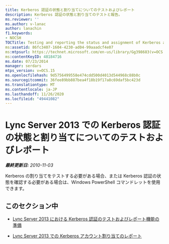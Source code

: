 ```yaml
---
title: Kerberos 認証の状態と割り当てについてのテストおよびレポート
description: Kerberos 認証の状態と割り当てのテストと報告。
ms.reviewer: ''
ms.author: v-lanac
author: lanachin
f1.keywords:
- NOCSH
TOCTitle: Testing and reporting the status and assignment of Kerberos authentication
ms:assetid: 86fc3407-1604-4230-ad04-99aaadcf4e07
ms:mtpsurl: https://technet.microsoft.com/en-us/library/Gg398683(v=OCS.15)
ms:contentKeyID: 48184716
ms.date: 07/23/2014
manager: serdars
mtps_version: v=OCS.15
ms.openlocfilehash: 9d5756499558e474cdd500d4013d544968c88b0c
ms.sourcegitcommit: 36fee89bb887bea4f18b19f17a8c69daf5bc423d
ms.translationtype: MT
ms.contentlocale: ja-JP
ms.lasthandoff: 11/26/2020
ms.locfileid: "49441082"
---
```

# <a name="testing-and-reporting-the-status-and-assignment-of-kerberos-authentication-in-lync-server-2013"></a>Lync Server 2013 での Kerberos 認証の状態と割り当てについてのテストおよびレポート

<div data-xmlns="http://www.w3.org/1999/xhtml">

<div class="topic" data-xmlns="http://www.w3.org/1999/xhtml" data-msxsl="urn:schemas-microsoft-com:xslt" data-cs="https://msdn.microsoft.com/">

<div data-asp="https://msdn2.microsoft.com/asp">



</div>

<div id="mainSection">

<div id="mainBody">

<span> </span>

_**最終更新日:** 2010-11-03_

Kerberos の割り当てをテストする必要がある場合、または Kerberos 認証の状態を確認する必要がある場合は、Windows PowerShell コマンドレットを使用できます。

<div>

## <a name="in-this-section"></a>このセクション中

  - [Lync Server 2013 における Kerberos 認証のテストおよびレポート機能の準備](lync-server-2013-test-and-report-functional-readiness-for-kerberos-authentication.md)

  - [Lync Server 2013 での Kerberos アカウント割り当てのレポート](lync-server-2013-report-kerberos-account-assignments.md)

</div>

</div>

<span> </span>

</div>

</div>

</div>

